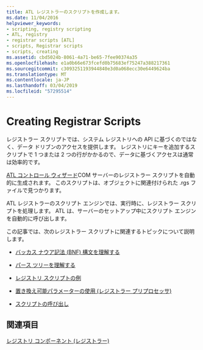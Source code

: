 ```yaml
---
title: ATL レジストラーのスクリプトを作成します。
ms.date: 11/04/2016
helpviewer_keywords:
- scripting, registry scripting
- ATL, registry
- registrar scripts [ATL]
- scripts, Registrar scripts
- scripts, creating
ms.assetid: cbd5024b-8061-4a71-be65-7fee90374a35
ms.openlocfilehash: e1a0b66e673fcefd0b75683ef75247a388217361
ms.sourcegitcommit: c3093251193944840e3d0a068ecc30e6449624ba
ms.translationtype: MT
ms.contentlocale: ja-JP
ms.lasthandoff: 03/04/2019
ms.locfileid: "57295514"
---
```

# <a name="creating-registrar-scripts"></a>Creating Registrar Scripts

レジストラー スクリプトでは、システム レジストリへの API に基づくのではなく、データ ドリブンのアクセスを提供します。 レジストリにキーを追加するスクリプトで 1 つまたは 2 つの行がかかるので、データに基づくアクセスは通常は効率的です。

[ATL コントロール ウィザード](../atl/reference/atl-control-wizard.md)COM サーバーのレジストラー スクリプトを自動的に生成されます。 このスクリプトは、オブジェクトに関連付けられた .rgs ファイルで見つかります。

ATL レジストラーのスクリプト エンジンでは、実行時に、レジストラー スクリプトを処理します。 ATL は、サーバーのセットアップ中にスクリプト エンジンを自動的に呼び出します。

この記事では、次のレジストラー スクリプトに関連するトピックについて説明します。

- [バッカス ナウア記法 (BNF) 構文を理解する](../atl/understanding-backus-nauer-form-bnf-syntax.md)

- [パース ツリーを理解する](../atl/understanding-parse-trees.md)

- [レジストリ スクリプトの例](../atl/registry-scripting-examples.md)

- [置き換え可能パラメーターの使用 (レジストラー プリプロセッサ)](../atl/using-replaceable-parameters-the-registrar-s-preprocessor.md)

- [スクリプトの呼び出し](../atl/invoking-scripts.md)

## <a name="see-also"></a>関連項目

[レジストリ コンポーネント (レジストラー)](../atl/atl-registry-component-registrar.md)
